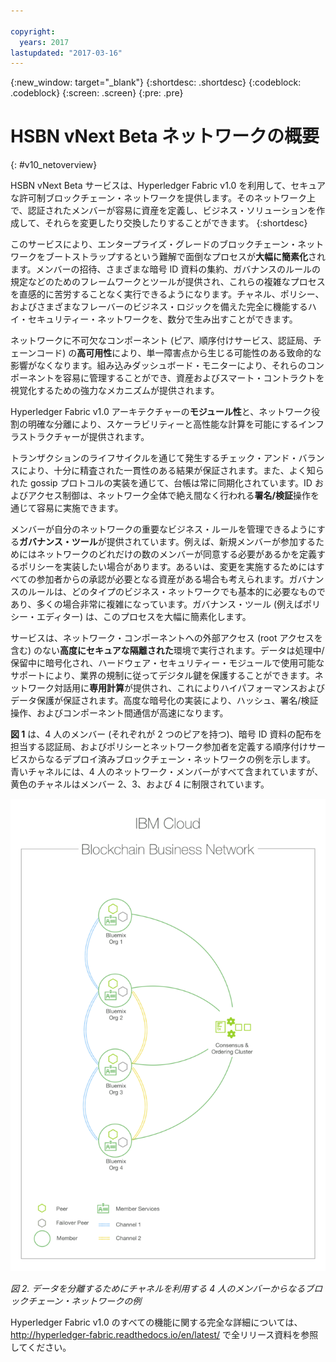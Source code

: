 ```yaml
---

copyright:
  years: 2017
lastupdated: "2017-03-16"
---
```


{:new_window: target="_blank"}
{:shortdesc: .shortdesc}
{:codeblock: .codeblock}
{:screen: .screen}
{:pre: .pre}


# HSBN vNext Beta ネットワークの概要
{: #v10_netoverview}


HSBN vNext Beta サービスは、Hyperledger Fabric v1.0 を利用して、セキュアな許可制ブロックチェーン・ネットワークを提供します。そのネットワーク上で、認証されたメンバーが容易に資産を定義し、ビジネス・ソリューションを作成して、それらを変更したり交換したりすることができます。
{:shortdesc}

このサービスにより、エンタープライズ・グレードのブロックチェーン・ネットワークをブートストラップするという難解で面倒なプロセスが**大幅に簡素化**されます。メンバーの招待、さまざまな暗号 ID 資料の集約、ガバナンスのルールの規定などのためのフレームワークとツールが提供され、これらの複雑なプロセスを直感的に苦労することなく実行できるようになります。チャネル、ポリシー、およびさまざまなフレーバーのビジネス・ロジックを備えた完全に機能するハイ・セキュリティー・ネットワークを、数分で生み出すことができます。  

ネットワークに不可欠なコンポーネント (ピア、順序付けサービス、認証局、チェーンコード) の**高可用性**により、単一障害点から生じる可能性のある致命的な影響がなくなります。組み込みダッシュボード・モニターにより、それらのコンポーネントを容易に管理することができ、資産およびスマート・コントラクトを視覚化するための強力なメカニズムが提供されます。

Hyperledger Fabric v1.0 アーキテクチャーの**モジュール性**と、ネットワーク役割の明確な分離により、スケーラビリティーと高性能な計算を可能にするインフラストラクチャーが提供されます。  

トランザクションのライフサイクルを通じて発生するチェック・アンド・バランスにより、十分に精査された一貫性のある結果が保証されます。また、よく知られた gossip プロトコルの実装を通じて、台帳は常に同期化されています。ID およびアクセス制御は、ネットワーク全体で絶え間なく行われる**署名/検証**操作を通じて容易に実施できます。  

メンバーが自分のネットワークの重要なビジネス・ルールを管理できるようにする**ガバナンス・ツール**が提供されています。例えば、新規メンバーが参加するためにはネットワークのどれだけの数のメンバーが同意する必要があるかを定義するポリシーを実装したい場合があります。あるいは、変更を実施するためにはすべての参加者からの承認が必要となる資産がある場合も考えられます。ガバナンスのルールは、どのタイプのビジネス・ネットワークでも基本的に必要なものであり、多くの場合非常に複雑になっています。ガバナンス・ツール (例えばポリシー・エディター) は、このプロセスを大幅に簡素化します。

サービスは、ネットワーク・コンポーネントへの外部アクセス (root アクセスを含む) のない**高度にセキュアな隔離された**環境で実行されます。データは処理中/保留中に暗号化され、ハードウェア・セキュリティー・モジュールで使用可能なサポートにより、業界の規制に従ってデジタル鍵を保護することができます。ネットワーク対話用に**専用計算**が提供され、これによりハイパフォーマンスおよびデータ保護が保証されます。高度な暗号化の実装により、ハッシュ、署名/検証操作、およびコンポーネント間通信が高速になります。

**図 1** は、4 人のメンバー (それぞれが 2 つのピアを持つ)、暗号 ID 資料の配布を担当する認証局、およびポリシーとネットワーク参加者を定義する順序付けサービスからなるデプロイ済みブロックチェーン・ネットワークの例を示します。 青いチャネルには、4 人のネットワーク・メンバーがすべて含まれていますが、黄色のチャネルはメンバー 2、3、および 4 に制限されています。

![ブロックチェーン・ネットワーク](images/blockchain_network.png "ブロックチェーン・ネットワークの例")

*図 2. データを分離するためにチャネルを利用する 4 人のメンバーからなるブロックチェーン・ネットワークの例*

Hyperledger Fabric v1.0 のすべての機能に関する完全な詳細については、http://hyperledger-fabric.readthedocs.io/en/latest/ で全リリース資料を参照してください。
